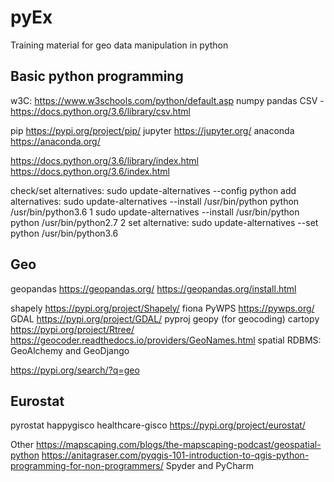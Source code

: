 # pyEx

Training material for geo data manipulation in python

## Basic python programming

w3C: https://www.w3schools.com/python/default.asp
numpy
pandas
CSV - https://docs.python.org/3.6/library/csv.html

pip https://pypi.org/project/pip/
jupyter https://jupyter.org/
anaconda https://anaconda.org/

https://docs.python.org/3.6/library/index.html
https://docs.python.org/3.6/index.html


check/set alternatives:
sudo update-alternatives --config python
add alternatives:
sudo update-alternatives --install /usr/bin/python python /usr/bin/python3.6 1
sudo update-alternatives --install /usr/bin/python python /usr/bin/python2.7 2
set alternative:
sudo update-alternatives  --set python /usr/bin/python3.6



## Geo

geopandas https://geopandas.org/
https://geopandas.org/install.html

shapely https://pypi.org/project/Shapely/
fiona
PyWPS https://pywps.org/
GDAL https://pypi.org/project/GDAL/
pyproj
geopy (for geocoding)
cartopy
https://pypi.org/project/Rtree/
https://geocoder.readthedocs.io/providers/GeoNames.html
spatial RDBMS: GeoAlchemy and GeoDjango

https://pypi.org/search/?q=geo

## Eurostat

pyrostat
happygisco
healthcare-gisco
https://pypi.org/project/eurostat/



Other
https://mapscaping.com/blogs/the-mapscaping-podcast/geospatial-python
https://anitagraser.com/pyqgis-101-introduction-to-qgis-python-programming-for-non-programmers/
Spyder and PyCharm
